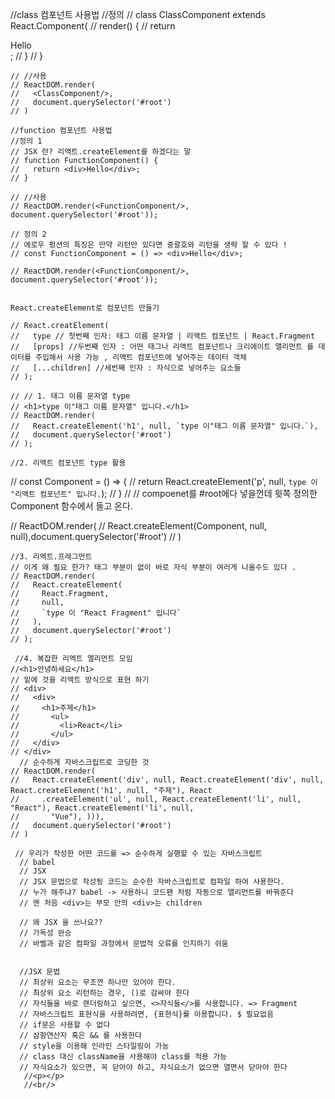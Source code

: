 

<!-- Hooks 이전 

 1. 컴포넌트 내부에 상태가 있다면?
  - class 컴포넌트를 사용
 2. 컴포넌트 내부에 상태가 없다면?
  - 라이프 사이클을 사용해야 한다면?
    - class
  - 라이프 사이클에 관계 없다면?
    - function 

Hook 이후 
 - class
 - function

 class 컴포넌트 

 import React from 'react';

 //정의 -->

 <!-- class ClassComponent extends React.Component {
    render() {
      retrun (<div>Hello</div>)
    }
 }
// 사용
<ClassComponent/> -->
<!-- 
function 컴포넌트 

import React from 'react';

//정의 1
function FunctionComponent() {
  return <div>Hello</div>
}

//정의 2
const FunctionComponent = () => <div>Hello</div>;

//사용
<FunctionComponent/> -->

 //class 컴포넌트 사용법
    //정의
    // class ClassComponent extends React.Component{
    //   render() {
    //     return <div>Hello</div>;
    //   }
    // }

    // //사용 
    // ReactDOM.render(
    //   <ClassComponent/>,
    //   document.querySelector('#root')
    // )

    //function 컴포넌트 사용법
    //정의 1
    // JSX 란? 리액트.createElement를 하겠다는 말 
    // function FunctionComponent() {
    //   return <div>Hello</div>;
    // }
    
    // //사용
    // ReactDOM.render(<FunctionComponent/>, document.querySelector('#root'));

    // 정의 2
    // 에로우 펑션의 특징은 만약 리턴만 있다면 중괄호와 리턴을 생략 할 수 있다 !
    // const FunctionComponent = () => <div>Hello</div>;

    // ReactDOM.render(<FunctionComponent/>, document.querySelector('#root'));
    

    React.createElement로 컴포넌트 만들기

    // React.creatElement(
    //   type // 첫번째 인자: 태그 이름 문자열 | 리액트 컴포넌트 | React.Fragment
    //   [props] //두번째 인자 : 어떤 태그나 리액트 컴포넌트나 크리에이트 앨리먼트 를 데이터를 주입해서 사용 가능 , 리액트 컴포넌트에 넣어주는 데이터 객체
    //   [...children] //세번째 인자 : 자식으로 넣어주는 요소들 
    // );

    // // 1. 태그 이름 문자열 type
    // <h1>type 이"태그 이름 문자열" 입니다.</h1>
    // ReactDOM.render(
    //   React.createElement('h1', null, `type 이"태그 이름 문자열" 입니다.`),
    //   document.querySelector('#root')
    // );

    //2. 리엑트 컴포넌트 type 활용
// const Component = () => {
//   return React.createElement('p', null, `type 이 "리액트 컴포넌트" 입니다.`);
// }
//     // compoenet를 #root에다 넣을껀데 윗쪽 정의한 Component 함수에서 들고 온다.
<!-- //     // <Component></Compoenet> => <Component/> => <p>type 이 "리액트 컴포넌트" 입니다.</p> -->
//     ReactDOM.render(
//       React.createElement(Component, null, null),document.querySelector('#root')
//     )

    //3. 리엑트.프레그먼트 
    // 이게 왜 필요 한가? 태그 부분이 없이 바로 자식 부분이 여러게 나올수도 있다 .
    // ReactDOM.render(
    //   React.createElement(
    //     React.Fragment,
    //     null,
    //     `type 이 "React Fragment" 입니다`
    //   ),
    //   document.querySelector('#root')
    // );

     //4. 복잡한 리엑트 엘리먼트 모임 
    //<h1>안녕하세요</h1>
    // 밑에 것을 리액트 방식으로 표현 하기
    // <div>
    //   <div>
    //     <h1>주제</h1>
    //       <ul>
    //         <li>React</li>
    //       </ul> 
    //   </div>
    // </div>
      // 순수하게 자바스크립트로 코딩한 것 
    // ReactDOM.render(
    //   React.createElement('div', null, React.createElement('div', null, React.createElement('h1', null, "주제"), React
    //     .createElement('ul', null, React.createElement('li', null, "React"), React.createElement('li', null,
    //       "Vue"), ))),
    //   document.querySelector('#root')
    // )

     // 우리가 작성한 어떤 코드를 => 순수하게 실행할 수 있는 자바스크립트
      // babel 
      // JSX
      // JSX 문법으로 작성됭 코드는 순수한 자바스크립트로 컴파일 하여 사용한다.
      // 누가 해주냐? babel -> 사용하니 코드팬 처럼 자동으로 앨리먼트를 바꿔준다
      // 맨 처음 <div>는 부모 안의 <div>는 children  

      // 왜 JSX 을 쓰나요??
      // 가독성 완승
      // 바벨과 같은 컴파일 과정에서 문법적 오류를 인지하기 쉬움


      //JSX 문법 
      // 최상위 요소는 무조껀 하나만 있어야 한다.
      // 최상위 요소 리턴하는 경우, ()로 감싸야 한다
      // 자식들을 바로 랜더링하고 싶으면, <>자식들</>를 사용합니다. => Fragment
      // 자바스크립트 표현식을 사용하려면, {표현식}를 이용합니다. $ 필요없음
      // if문은 사용할 수 없다
      // 삼항연산자 혹은 && 를 사용한다
      // style을 이용해 인라인 스타일링이 가능
      // class 대신 className을 사용해야 class를 적용 가능 
      // 자식요소가 있으면, 꼭 닫아야 하고, 자식요소가 없으면 열면서 닫아야 한다
       //<p></p>
       //<br/>